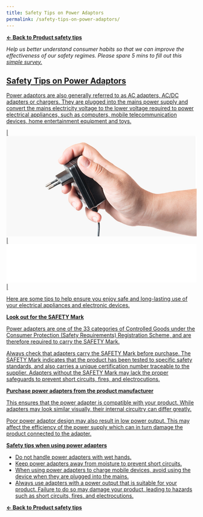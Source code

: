 ```yaml
---
title: Safety Tips on Power Adaptors
permalink: /safety-tips-on-power-adaptors/
---
```

**[&#8592; Back to Product safety tips](/consumers/product-safety-tips/electronics-and-appliances)**

*Help us better understand consumer habits so that we can improve the effectiveness of our safety regimes. Please spare 5 mins to fill out this <a href = "https://form.gov.sg/63a160c3cf15ee00129a4ab4">simple survey.*
	
## Safety Tips on Power Adaptors
Power adaptors are also generally referred to as AC adapters, AC/DC adapters or chargers. They are plugged into the mains power supply and convert the mains electricity voltage to the lower voltage required to power electrical appliances, such as computers, mobile telecommunication devices, home entertainment equipment and toys.

|![power adaptors](/images/product-safety-tips/power-adaptors.jpg)|![](/images/consumers/blankx2.png)|

Here are some tips to help ensure you enjoy safe and long-lasting use of your electrical appliances and electronic devices.

**Look out for the SAFETY Mark**

Power adapters are one of the 33 categories of Controlled Goods under the Consumer Protection (Safety Requirements) Registration Scheme, and are therefore required to carry the SAFETY Mark.

Always check that adapters carry the SAFETY Mark before purchase. The SAFETY Mark indicates that the product has been tested to specific safety standards, and also carries a unique certification number traceable to the supplier. Adapters without the SAFETY Mark may lack the proper safeguards to prevent short circuits, fires, and electrocutions.

**Purchase power adapters from the product manufacturer**

This ensures that the power adapter is compatible with your product. While adapters may look similar visually, their internal circuitry can differ greatly.

Poor power adaptor design may also result in low power output. This may affect the efficiency of the power supply which can in turn damage the product connected to the adapter.

**Safety tips when using power adapters**
* Do not handle power adapters with wet hands.
* Keep power adapters away from moisture to prevent short circuits.
* When using power adapters to charge mobile devices, avoid using the device when they are plugged into the mains.
* Always use adapters with a power output that is suitable for your product. Failure to do so may damage your product, leading to hazards such as short circuits, fires, and electrocutions.

**[&#8592; Back to Product safety tips](/consumers/product-safety-tips/electronics-and-appliances)**